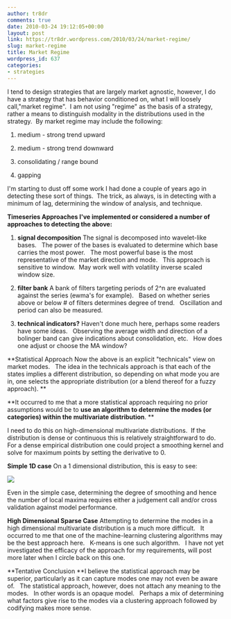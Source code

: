 ```yaml
---
author: tr8dr
comments: true
date: 2010-03-24 19:12:05+00:00
layout: post
link: https://tr8dr.wordpress.com/2010/03/24/market-regime/
slug: market-regime
title: Market Regime
wordpress_id: 637
categories:
- strategies
---
```


I tend to design strategies that are largely market agnostic, however, I do have a strategy that has behavior conditioned on, what I will loosely call,"market regime".  I am not using "regime" as the basis of a strategy, rather a means to distinguish modality in the distributions used in the strategy.  By market regime may include the following:



	
  1. medium - strong trend upward

	
  2. medium - strong trend downward

	
  3. consolidating / range bound

	
  4. gapping


I'm starting to dust off some work I had done a couple of years ago in detecting these sort of things.  The trick, as always, is in detecting with a minimum of lag, determining the window of analysis, and technique.

**Timeseries Approaches
I've implemented or considered a number of approaches to detecting the above:**



	
  1. **signal decomposition**
The signal is decomposed into wavelet-like bases.   The power of the bases is evaluated to determine which base carries the most power.   The most powerful base is the most representative of the market direction and mode.   This approach is sensitive to window.  May work well with volatility inverse scaled window size.

	
  2. **filter bank**
A bank of filters targeting periods of 2^n are evaluated against the series (ewma's for example).   Based on whether series above or below # of filters determines degree of trend.   Oscillation and period can also be measured.

	
  3. **technical indicators?**
Haven't done much here, perhaps some readers have some ideas.   Observing the average width and direction of a bolinger band can give indications about consolidation, etc.   How does one adjust or choose the MA window?


**Statistical Approach
Now the above is an explicit "technicals" view on market modes.   The idea in the technicals approach is that each of the states implies a different distribution, so depending on what mode you are in, one selects the appropriate distribution (or a blend thereof for a fuzzy approach). **

**It occurred to me that a more statistical approach requiring no prior assumptions would be to **use an algorithm to determine the modes (or categories) within the multivariate distribution**. **

I need to do this on high-dimensional multivariate distributions.  If the distribution is dense or continuous this is relatively straightforward to do.   For a dense empirical distribution one could project a smoothing kernel and solve for maximum points by setting the derivative to 0.

**Simple 1D case**
On a 1 dimensional distribution, this is easy to see:

[![](http://tr8dr.files.wordpress.com/2010/03/1d.png)](http://tr8dr.files.wordpress.com/2010/03/1d.png)

Even in the simple case, determining the degree of smoothing and hence the number of local maxima requires either a judgement call and/or cross validation against model performance.

**High Dimensional Sparse Case**
Attempting to determine the modes in a high dimensional multivariate distribution is a much more difficult.   It occurred to me that one of the machine-learning clustering algorithms may be the best approach here.   K-means is one such algorithm.   I have not yet investigated the efficacy of the approach for my requirements, will post more later when I circle back on this one.

**Tentative Conclusion
**I believe the statistical approach may be superior, particularly as it can capture modes one may not even be aware of.   The statistical approach, however, does not attach any meaning to the modes.   In other words is an opaque model.   Perhaps a mix of determining what factors give rise to the modes via a clustering approach followed by codifying makes more sense.
